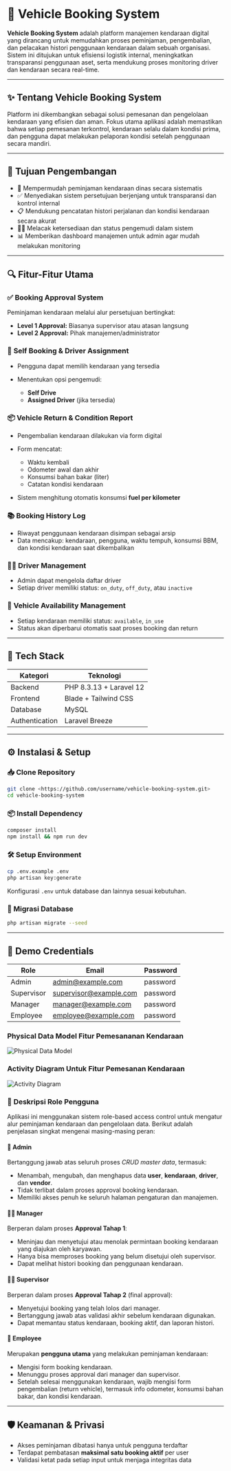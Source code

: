 
# 🚗 Vehicle Booking System 

**Vehicle Booking System** adalah platform manajemen kendaraan digital yang dirancang untuk memudahkan proses peminjaman, pengembalian, dan pelacakan histori penggunaan kendaraan dalam sebuah organisasi. Sistem ini ditujukan untuk efisiensi logistik internal, meningkatkan transparansi penggunaan aset, serta mendukung proses monitoring driver dan kendaraan secara real-time.



---

## ✨ Tentang Vehicle Booking System

Platform ini dikembangkan sebagai solusi pemesanan dan pengelolaan kendaraan yang efisien dan aman. Fokus utama aplikasi adalah memastikan bahwa setiap pemesanan terkontrol, kendaraan selalu dalam kondisi prima, dan pengguna dapat melakukan pelaporan kondisi setelah penggunaan secara mandiri.

---

## 🎯 Tujuan Pengembangan

* 🚙 Mempermudah peminjaman kendaraan dinas secara sistematis
* ✅ Menyediakan sistem persetujuan berjenjang untuk transparansi dan kontrol internal
* 📋 Mendukung pencatatan histori perjalanan dan kondisi kendaraan secara akurat
* 👨‍✈️ Melacak ketersediaan dan status pengemudi dalam sistem
* 📊 Memberikan dashboard manajemen untuk admin agar mudah melakukan monitoring

---

## 🔍 Fitur-Fitur Utama

### ✅ **Booking Approval System**

Peminjaman kendaraan melalui alur persetujuan bertingkat:

* **Level 1 Approval:** Biasanya supervisor atau atasan langsung
* **Level 2 Approval:** Pihak manajemen/administrator

### 🧾 **Self Booking & Driver Assignment**

* Pengguna dapat memilih kendaraan yang tersedia
* Menentukan opsi pengemudi:

  * **Self Drive**
  * **Assigned Driver** (jika tersedia)

### 📦 **Vehicle Return & Condition Report**

* Pengembalian kendaraan dilakukan via form digital
* Form mencatat:

  * Waktu kembali
  * Odometer awal dan akhir
  * Konsumsi bahan bakar (liter)
  * Catatan kondisi kendaraan
* Sistem menghitung otomatis konsumsi **fuel per kilometer**

### 📚 **Booking History Log**

* Riwayat penggunaan kendaraan disimpan sebagai arsip
* Data mencakup: kendaraan, pengguna, waktu tempuh, konsumsi BBM, dan kondisi kendaraan saat dikembalikan

### 🧍‍♂️ **Driver Management**

* Admin dapat mengelola daftar driver
* Setiap driver memiliki status: `on_duty`, `off_duty`, atau `inactive`

### 🚗 **Vehicle Availability Management**

* Setiap kendaraan memiliki status: `available`, `in_use`
* Status akan diperbarui otomatis saat proses booking dan return

---

## 🧰 Tech Stack

| Kategori          | Teknologi                                |
| ----------------- | ---------------------------------------- |
| Backend           | PHP 8.3.13 + Laravel 12                  |
| Frontend          | Blade + Tailwind CSS                     |
| Database          | MySQL                                    |
| Authentication    | Laravel Breeze                           |

---

## ⚙️ Instalasi & Setup

### 📥 Clone Repository

```bash
git clone <https://github.com/username/vehicle-booking-system.git>
cd vehicle-booking-system
```

### 📦 Install Dependency

```bash
composer install
npm install && npm run dev
```

### 🛠️ Setup Environment

```bash
cp .env.example .env
php artisan key:generate
```

Konfigurasi `.env` untuk database dan lainnya sesuai kebutuhan.

### 🧪 Migrasi Database

```bash
php artisan migrate --seed
```

---



## 🔐 Demo Credentials

| Role       | Email                                                   | Password |
| ---------- | ------------------------------------------------------- | -------- |
| Admin      | [admin@example.com](mailto:admin@example.com)           | password |
| Supervisor | [supervisor@example.com](mailto:supervisor@example.com) | password |
| Manager    | [manager@example.com](mailto:manager@example.com)       | password |
| Employee   | [employee@example.com](mailto:employee@example.com)     | password |

### Physical Data Model Fitur Pemesananan Kendaraan
![Physical Data Model](public/img/physical_data_model.png)

### Activity Diagram Untuk Fitur Pemesanan Kendaraan

![Activity Diagram](public/img/activity_diagram.drawio.png)



### 👤 **Deskripsi Role Pengguna**

Aplikasi ini menggunakan sistem role-based access control untuk mengatur alur peminjaman kendaraan dan pengelolaan data. Berikut adalah penjelasan singkat mengenai masing-masing peran:

#### 🔧 **Admin**

Bertanggung jawab atas seluruh proses *CRUD master data*, termasuk:

* Menambah, mengubah, dan menghapus data **user**, **kendaraan**, **driver**, dan **vendor**.
* Tidak terlibat dalam proses approval booking kendaraan.
* Memiliki akses penuh ke seluruh halaman pengaturan dan manajemen.

#### 🧑‍💼 **Manager**

Berperan dalam proses **Approval Tahap 1**:

* Meninjau dan menyetujui atau menolak permintaan booking kendaraan yang diajukan oleh karyawan.
* Hanya bisa memproses booking yang belum disetujui oleh supervisor.
* Dapat melihat histori booking dan penggunaan kendaraan.

#### 🧑‍💼 **Supervisor**

Berperan dalam proses **Approval Tahap 2** (final approval):

* Menyetujui booking yang telah lolos dari manager.
* Bertanggung jawab atas validasi akhir sebelum kendaraan digunakan.
* Dapat memantau status kendaraan, booking aktif, dan laporan histori.

#### 👷 **Employee**

Merupakan **pengguna utama** yang melakukan peminjaman kendaraan:

* Mengisi form booking kendaraan.
* Menunggu proses approval dari manager dan supervisor.
* Setelah selesai menggunakan kendaraan, wajib mengisi form pengembalian (return vehicle), termasuk info odometer, konsumsi bahan bakar, dan kondisi kendaraan.



---

## 🛡️ Keamanan & Privasi

* Akses peminjaman dibatasi hanya untuk pengguna terdaftar
* Terdapat pembatasan **maksimal satu booking aktif** per user
* Validasi ketat pada setiap input untuk menjaga integritas data






